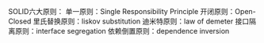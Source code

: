 
SOLID六大原则：
单一原则：Single Responsibility Principle
开闭原则：Open-Closed
里氏替换原则：liskov substitution
迪米特原则：law of demeter
接口隔离原则：interface  segregation
依赖倒置原则：dependence inversion